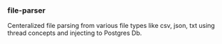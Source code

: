 ### file-parser
Centeralized file parsing from various file types like csv, json, txt using thread concepts and injecting to Postgres Db.
